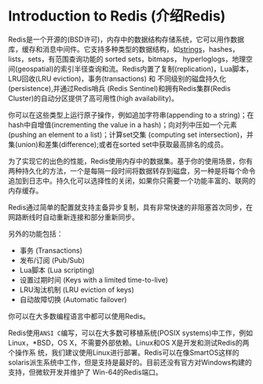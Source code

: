 # Introduction to Redis (介绍Redis)

Redis是一个开源的(BSD许可)，内存中的数据结构存储系统，它可以用作数据库，缓存和消息中间件。它支持多种类型的数据结构，如[strings](./strings.md)，hashes，lists，sets，有范围查询功能的 sorted sets，bitmaps，
hyperloglogs，地理空间(geospatial)的索引半径查询和流。Redis内置了复制(replication)，Lua脚本，LRU回收(LRU eviction)，事务(transactions) 和 不同级别的磁盘持久化(persistence),并通过Redis哨兵
(Redis Sentinel)和拥有Redis集群(Redis Cluster)的自动分区提供了高可用性(high availability)。

你可以在这些类型上运行原子操作，例如追加字符串(appending to a string)；在hash中自增值(incrementing the value in a hash)；向对列中压如一个元素(pushing an element to a list)；计算set交集
(computing set intersection)，并集(union)和差集(difference);或者在sorted set中获取最高排名的成员。

为了实现它的出色的性能，Redis使用内存中的数据集。基于你的使用场景，你有两种持久化的方法，一个是每隔一段时间将数据转存到磁盘，另一种是将每个命令追加到日志中。持久化可以选择性的关闭，如果你只需要一个功能丰富的、联网的
内存缓存。

Redis通过简单的配置就支持主备异步复制，具有非常快速的非阻塞首次同步，在网路断线时自动重新连接和部分重新同步。

另外的功能包括：
- 事务 (Transactions)
- 发布/订阅 (Pub/Sub)
- Lua脚本 (Lua scripting)
- 设置过期时间 (Keys with a limited time-to-live)
- LRU淘汰机制 (LRU eviction of keys)
- 自动故障切换 (Automatic failover)

你可以在大多数编程语言中都可以使用Redis。

Redis使用`ANSI C`编写，可以在大多数可移植系统(POSIX systems)中工作，例如Linux，*BSD，OS X，不需要外部依赖。Linux和OS X是开发和测试Redis的两个操作系
统，我们建议使用Linux进行部署。Redis可以在像SmartOS这样的solaris派生系统中工作，但是支持是最好的。目前还没有官方对Windows构建的支持，但微软开发并维护了
Win-64的Redis端口。
